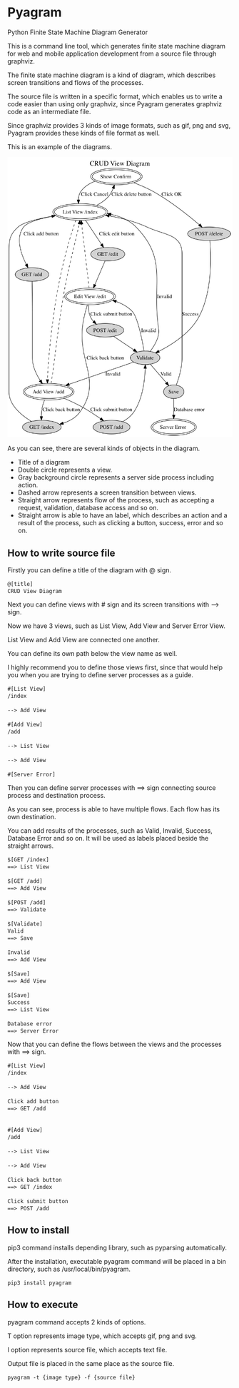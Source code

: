 Pyagram
=======

Python Finite State Machine Diagram Generator  

This is a command line tool, which generates finite state machine diagram for web and mobile application development from a source file through graphviz.  

The finite state machine diagram is a kind of diagram, which describes screen transitions and flows of the processes.  

The source file is written in a specific format, which enables us to write a code easier than using only graphviz, since Pyagram generates graphviz code as an intermediate file.  

Since graphviz provides 3 kinds of image formats, such as gif, png and svg, Pyagram provides these kinds of file format as well.  

This is an example of the diagrams.  

![alt tag](example/crud.gif)

As you can see, there are several kinds of objects in the diagram.  


* Title of a diagram
* Double circle represents a view.
* Gray background circle represents a server side process including action.
* Dashed arrow represents a screen transition between views.
* Straight arrow represents flow of the process, such as accepting a request, validation, database access and so on.
* Straight arrow is able to have an label, which describes an action and a result of the process, such as clicking a button, success, error and so on.


How to write source file
------------------------

Firstly you can define a title of the diagram with @ sign.  
    

    @[title]
    CRUD View Diagram
    

Next you can define views with # sign and its screen transitions with --> sign.  

Now we have 3 views, such as List View, Add View and Server Error View.  

List View and Add View are connected one another.  

You can define its own path below the view name as well.  

I highly recommend you to define those views first, since that would help you when you are trying to define server processes as a guide.  
    

    #[List View]
    /index
    
    --> Add View
    
    #[Add View]
    /add
    
    --> List View
    
    --> Add View

    #[Server Error]


Then you can define server processes with ==> sign connecting source process and destination process.  

As you can see, process is able to have multiple flows. Each flow has its own destination.  

You can add results of the processes, such as Valid, Invalid, Success, Database Error and so on. It will be used as labels placed beside the straight arrows.  


    $[GET /index]
    ==> List View
    
    $[GET /add]
    ==> Add View
    
    $[POST /add]
    ==> Validate
    
    $[Validate]
    Valid
    ==> Save
    
    Invalid
    ==> Add View
    
    $[Save]
    ==> Add View
    
    $[Save]
    Success
    ==> List View
    
    Database error
    ==> Server Error
    
    
Now that you can define the flows between the views and the processes with ==> sign.  


    #[List View]
    /index
    
    --> Add View
    
    Click add button
    ==> GET /add
    

    #[Add View]
    /add
    
    --> List View
    
    --> Add View

    Click back button
    ==> GET /index
    
    Click submit button
    ==> POST /add


How to install
--------------

pip3 command installs depending library, such as pyparsing automatically.  

After the installation, executable pyagram command will be placed in a bin directory, such as /usr/local/bin/pyagram.  


    pip3 install pyagram


How to execute
--------------

pyagram command accepts 2 kinds of options.  

T option represents image type, which accepts gif, png and svg.  

I option represents source file, which accepts text file.  

Output file is placed in the same place as the source file.  


    pyagram -t {image type} -f {source file}

